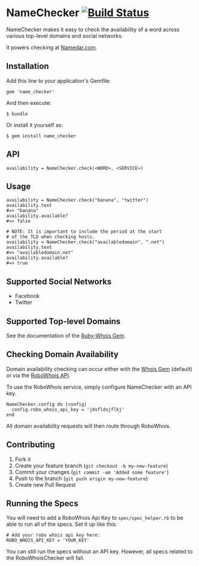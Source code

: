 # NameChecker [![Build Status](https://secure.travis-ci.org/dtuite/name_checker.png?branch=master)](http://travis-ci.org/dtuite/name_checker)

NameChecker makes it easy to check the availability of a word across various
top-level domains and social networks. 

It powers checking at [Namedar.com](http://namedar.com).

## Installation

Add this line to your application's Gemfile:

    gem 'name_checker'

And then execute:

    $ bundle

Or install it yourself as:

    $ gem install name_checker

## API

    availability = NameChecker.check(<WORD>, <SERVICE>)

## Usage

    availability = NameChecker.check("banana", "twitter")
    availability.text
    #=> "banana"
    availability.available?
    #=> false

    # NOTE: It is important to include the period at the start 
    # of the TLD when checking hosts.
    availability = NameChecker.check("availabledomain", ".net")
    availability.text
    #=> "availabledomain.net"
    availability.available?
    #=> true

## Supported Social Networks

 - Facebook
 - Twitter

## Supported Top-level Domains

 See the documentation of the [Ruby-Whois Gem](http://www.ruby-whois.org/).

## Checking Domain Availability

Domain availability checking can occur either with the [Whois Gem](http://bit.ly/KYquaW)
(default) or via the [RoboWhois API](http://bit.ly/KYqveX).

To use the RoboWhois service, simply configure NameChecker with an API key.

    NameChecker.config do |config|
      config.robo_whois_api_key = 'jdsfldsjflkj'
    end

All domain availability requests will then route through RoboWhois.

## Contributing

1. Fork it
2. Create your feature branch (`git checkout -b my-new-feature`)
3. Commit your changes (`git commit -am 'Added some feature'`)
4. Push to the branch (`git push origin my-new-feature`)
5. Create new Pull Request

## Running the Specs

You will need to add a RoboWhois Api Key to `spec/spec_helper.rb` to be
able to run all of the specs. Set it up like this:

    # Add your robo whois api key here:
    ROBO_WHOIS_API_KEY = 'YOUR_KEY'

You can still run the specs without an API key. However, all specs related
to the RoboWhoisChecker will fail.
